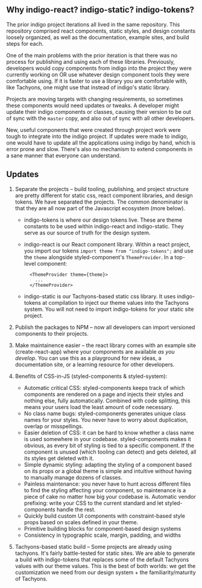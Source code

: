 ## Why indigo-react? indigo-static? indigo-tokens?

The prior indigo project iterations all lived in the same repository. This repository comprised react components, static styles, and design constants loosely organized, as well as the documentation, example sites, and build steps for each.

One of the main problems with the prior iteration is that there was no process for publishing and using each of these libraries. Previously, developers would copy components from indigo into the project they were currently working on OR use whatever design component tools they were comfortable using. If it is faster to use a library you are comfortable with, like Tachyons, one might use that instead of indigo's static library.

Projects are moving targets with changing requirements, so sometimes these components would need updates or tweaks. A developer might update their indigo components or classes, causing their version to be out of sync with the `master` copy, and also out of sync with all other developers.

New, useful components that were created through project work were tough to integrate into the indigo project. If updates were made to indigo, one would have to update all the applications using indigo by hand, which is error prone and slow. There's also no mechanism to extend components in a sane manner that everyone can understand.

## Updates

1. Separate the projects – build tooling, publishing, and project structure are pretty different for static css, react component libraries, and design tokens. We have separated the projects. The common denominator is that they are all now part of the Javascript ecosystem (more below).

   - indigo-tokens is where our design tokens live. These are theme constants to be used within indigo-react and indigo-static. They serve as our source of truth for the design system.

   - indigo-react is our React component library. Within a react project, you import our tokens `import theme from "indigo-tokens";` and use the `theme` alongside styled-component's `ThemeProvider`. In a top-level component:

     ```
       <ThemeProvider theme={theme}>
         ...
       </ThemeProvider>
     ```

   - indigo-static is our Tachyons-based static css library. It uses indigo-tokens at compilation to inject our theme values into the Tachyons system. You will not need to import indigo-tokens for your static site project.

2. Publish the packages to NPM – now all developers can import versioned components to their projects.

3. Make maintainence easier – the react library comes with an example site (create-react-app) where your components are available _as you develop_. You can use this as a playground for new ideas, a documentation site, or a learning resource for other developers.

4. Benefits of CSS-in-JS (styled-components & styled-system):

   - Automatic critical CSS: styled-components keeps track of which components are rendered on a page and injects their styles and nothing else, fully automatically. Combined with code splitting, this means your users load the least amount of code necessary.
   - No class name bugs: styled-components generates unique class names for your styles. You never have to worry about duplication, overlap or misspellings.
   - Easier deletion of CSS: it can be hard to know whether a class name is used somewhere in your codebase. styled-components makes it obvious, as every bit of styling is tied to a specific component. If the component is unused (which tooling can detect) and gets deleted, all its styles get deleted with it.
   - Simple dynamic styling: adapting the styling of a component based on its props or a global theme is simple and intuitive without having to manually manage dozens of classes.
   - Painless maintenance: you never have to hunt across different files to find the styling affecting your component, so maintenance is a piece of cake no matter how big your codebase is.
     Automatic vendor prefixing: write your CSS to the current standard and let styled-components handle the rest.
   - Quickly build custom UI components with constraint-based style props based on scales defined in your theme.
   - Primitive building blocks for component-based design systems
   - Consistency in typographic scale, margin, padding, and widths

5. Tachyons-based static build – Some projects are already using tachyons. It's fairly battle-tested for static sites. We are able to generate a build with indigo-tokens that replaces some of the default Tachyons values with our theme values. This is the best of both worlds: we get the customization we need from our design system + the familiarity/maturity of Tachyons.
